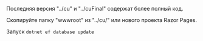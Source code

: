 Последняя версия "../cu" и "../cuFinal" содержат более полный код.

Скопируйте папку "wwwroot" из "../cu/" или нового проекта Razor Pages.

Запуск `dotnet ef database update`
